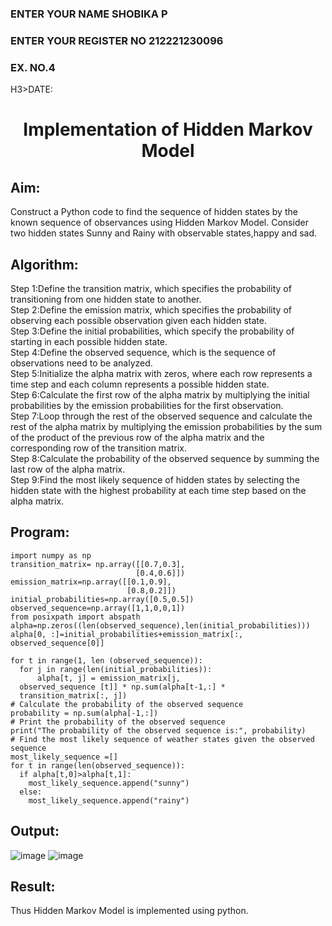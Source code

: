 <H3>ENTER YOUR NAME SHOBIKA P</H3>
<H3>ENTER YOUR REGISTER NO 212221230096</H3>
<H3>EX. NO.4</H3>
H3>DATE: </H3>
<H1 ALIGN =CENTER> Implementation of Hidden Markov Model</H1>

## Aim: 
Construct a Python code to find the sequence of hidden states by the known sequence of observances using Hidden Markov Model. Consider two hidden states Sunny and Rainy with observable states,happy and sad.

## Algorithm:

Step 1:Define the transition matrix, which specifies the probability of transitioning from  one hidden state to another.<br>
Step 2:Define the emission matrix, which specifies the probability of observing each possible observation given each hidden state.<br>
Step 3:Define the initial probabilities, which specify the probability of starting in each possible hidden state.<br>
Step 4:Define the observed sequence, which is the sequence of observations need to  be analyzed.<br>
Step 5:Initialize the alpha matrix with zeros, where each row represents a time step and each column represents a possible hidden state.<br>
Step 6:Calculate the first row of the alpha matrix by multiplying the initial  probabilities by the emission probabilities for the first observation.<br>
Step 7:Loop through the rest of the observed sequence and calculate the rest of the alpha matrix by multiplying the emission probabilities by the sum of the product of 
       the previous row of the alpha matrix and the corresponding row of the transition matrix.<br>
Step 8:Calculate the probability of the observed sequence by summing the last row of the alpha matrix.<br>
Step 9:Find the most likely sequence of hidden states by selecting the hidden state with the highest probability at each time step based on the alpha matrix.<br>

## Program:
```
import numpy as np
transition_matrix= np.array([[0.7,0.3],
                            [0.4,0.6]])
emission_matrix=np.array([[0.1,0.9],
                          [0.8,0.2]])
initial_probabilities=np.array([0.5,0.5])
observed_sequence=np.array([1,1,0,0,1])
from posixpath import abspath
alpha=np.zeros((len(observed_sequence),len(initial_probabilities)))
alpha[0, :]=initial_probabilities+emission_matrix[:, observed_sequence[0]]

for t in range(1, len (observed_sequence)):
  for j in range(len(initial_probabilities)):
      alpha[t, j] = emission_matrix[j,
  observed_sequence [t]] * np.sum(alpha[t-1,:] *
  transition_matrix[:, j])
# Calculate the probability of the observed sequence
probability = np.sum(alpha[-1,:])
# Print the probability of the observed sequence
print("The probability of the observed sequence is:", probability)
# Find the most likely sequence of weather states given the observed sequence
most_likely_sequence =[]
for t in range(len(observed_sequence)):
  if alpha[t,0]>alpha[t,1]:
    most_likely_sequence.append("sunny")
  else:
    most_likely_sequence.append("rainy")
```

## Output:
![image](https://github.com/Shobika187/Ex-4--AAI/assets/94508142/c0a23646-0d28-4efb-a68a-5371b0671290)
![image](https://github.com/Shobika187/Ex-4--AAI/assets/94508142/becc8eec-31d3-4ce4-a2cb-444ea6f02e05)



## Result:
Thus Hidden Markov Model is implemented using python.

